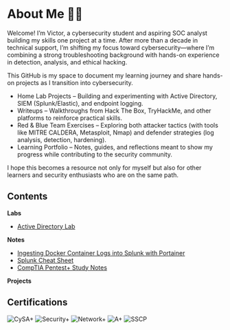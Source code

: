 # About Me 👋🏽
Welcome! I’m Victor, a cybersecurity student and aspiring SOC analyst building my skills one project at a time. After more than a decade in technical support, I’m shifting my focus toward cybersecurity—where I’m combining a strong troubleshooting background with hands-on experience in detection, analysis, and ethical hacking.

This GitHub is my space to document my learning journey and share hands-on projects as I transition into cybersecurity.
- Home Lab Projects – Building and experimenting with Active Directory, SIEM (Splunk/Elastic), and endpoint logging.
-	Writeups – Walkthroughs from Hack The Box, TryHackMe, and other platforms to reinforce practical skills.
-	Red & Blue Team Exercises – Exploring both attacker tactics (with tools like MITRE CALDERA, Metasploit, Nmap) and defender strategies (log analysis, detection, hardening).
-	Learning Portfolio – Notes, guides, and reflections meant to show my progress while contributing to the security community.

I hope this becomes a resource not only for myself but also for other learners and security enthusiasts who are on the same path.

## Contents
**Labs**
- [Active Directory Lab](labs/active-directory-lab/README.md)
 <!-- - [MITRE Caldera Emulation](labs/mitre-caldera/README.md) -->
**Notes**
- [Ingesting Docker Container Logs into Splunk with Portainer
](notes/splunk-docker-portainer.md)
- [Splunk Cheat Sheet](notes/splunk-cheatsheet.md)
- [CompTIA Pentest+ Study Notes](notes/pentest-plus-study-notes.md)

**Projects**
<!--   - [SOC Automation Scripts](projects/soc-automation-scripts/README.md)

[Labs](https://github.com/victorechevarria/labs)<br>
[Writeups](https://github.com/victorechevarria/writeups)<br>
[Study Notes](https://github.com/victorechevarria/notes) -->

## Certifications
![CySA+](https://img.shields.io/badge/CySA+-29B6F6?logo=compTIA&logoColor=white) ![Security+](https://img.shields.io/badge/Security+-E63946?logo=compTIA&logoColor=white) ![Network+](https://img.shields.io/badge/Network+-457B9D?logo=compTIA&logoColor=white) ![A+](https://img.shields.io/badge/A+-2A9D8F?logo=compTIA&logoColor=white) ![SSCP](https://img.shields.io/badge/SSCP-6A4C93?logo=isc2&logoColor=white)  

